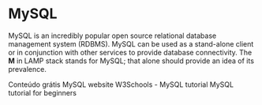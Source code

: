 # MySQL

MySQL is an incredibly popular open source relational database management system (RDBMS). MySQL can be used as a stand-alone client or in conjunction with other services to provide database connectivity. The **M** in LAMP stack stands for MySQL; that alone should provide an idea of its prevalence.

<ResourceGroupTitle>Conteúdo grátis</ResourceGroupTitle>
<BadgeLink colorScheme='blue' badgeText='MySQL Website' href='https://www.mysql.com/'>MySQL website</BadgeLink>
<BadgeLink badgeText='Course' colorScheme='green' href='https://www.w3schools.com/mySQl/default.asp'>W3Schools - MySQL tutorial </BadgeLink>
<BadgeLink badgeText='Course' colorScheme='green' href='https://www.youtube.com/watch?v=7S_tz1z_5bA'>MySQL tutorial for beginners</BadgeLink>
